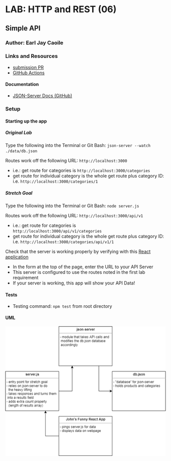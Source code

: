 # LAB: HTTP and REST (06)

## Simple API

### Author: Earl Jay Caoile

### Links and Resources

- [submission PR](https://github.com/earljay-caoile-401-advanced-javascript/simple-api/pull/1)
- [GitHub Actions](https://github.com/earljay-caoile-401-advanced-javascript/simple-api/actions)

#### Documentation

- [JSON-Server Docs (GitHub)](https://github.com/typicode/json-server)

### Setup

#### Starting up the app

##### Original Lab

Type the following into the Terminal or Git Bash: `json-server --watch ./data/db.json`

Routes work off the following URL: `http://localhost:3000`
- i.e.: get route for categories is `http://localhost:3000/categories`
- get route for individual category is the whole get route plus category ID: i.e. `http://localhost:3000/categories/1`

##### Stretch Goal

Type the following into the Terminal or Git Bash: `node server.js`

Routes work off the following URL: `http://localhost:3000/api/v1`
- i.e.: get route for categories is `http://localhost:3000/api/v1/categories`
- get route for individual category is the whole get route plus category ID: i.e. `http://localhost:3000/categories/api/v1/1`

Check that the server is working properly by verifying with this [React application](https://w638oyk7o8.csb.app/)

- In the form at the top of the page, enter the URL to your API Server
- This server is configured to use the routes noted in the first lab requirement
- If your server is working, this app will show your API Data!

#### Tests

- Testing command: `npm test` from root directory

#### UML

![UML Image](lab-06-UML.png "uml diagram")
